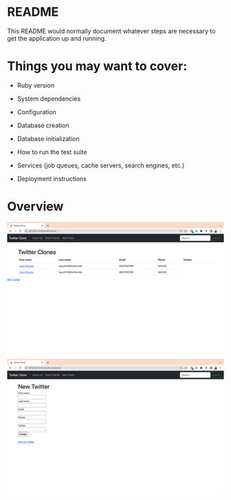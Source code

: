 # README

This README would normally document whatever steps are necessary to get the
application up and running.

# Things you may want to cover:

* Ruby version

* System dependencies

* Configuration

* Database creation

* Database initialization

* How to run the test suite

* Services (job queues, cache servers, search engines, etc.)

* Deployment instructions

# Overview
<img src="app/assets/images/screen2.jpg" title="hover text">
<img src="app/assets/images/screen.jpg" title="hover text"> 



